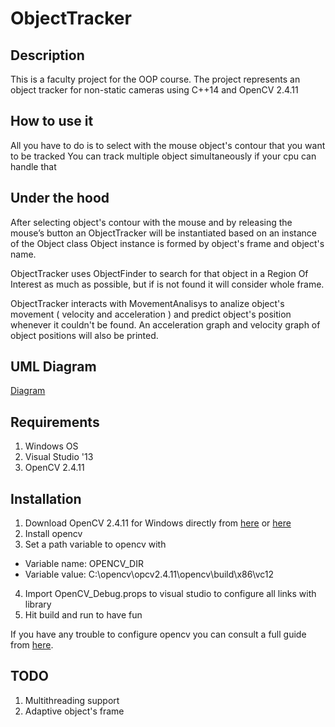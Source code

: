 # ObjectTracker

## Description
 This is a faculty project for the OOP course.
 The project represents  an object tracker for non-static cameras using C++14 and OpenCV 2.4.11

## How to use it
 All you have to do is to select with the mouse object's contour that you want to be tracked
 You can track multiple object simultaneously if your cpu can handle that

## Under the hood
 After selecting object's contour with the mouse and by releasing the mouse’s button an ObjectTracker will be instantiated based on an instance of the Object class Object instance is formed by object's frame and object's name.

 ObjectTracker uses ObjectFinder to search for that object in a  Region Of Interest as much as possible, but if is not found it will consider whole frame.

 ObjectTracker interacts with MovementAnalisys to analize object's movement ( velocity and acceleration ) and predict object's position whenever it couldn't be found.
 An acceleration graph and velocity graph of object positions will also be printed.
 
## UML Diagram 
[Diagram]( http://i.imgur.com/k0L8Cpy.jpg)

## Requirements 
 1. Windows OS 
 2. Visual Studio '13
 3. OpenCV 2.4.11
 
## Installation 
 1. Download OpenCV 2.4.11 for Windows directly from [here](https://sourceforge.net/projects/opencvlibrary/files/opencv-win/2.4.11/opencv-2.4.11.exe/download) or [here](http://opencv.org/downloads.html)
 2. Install opencv
 3. Set a path variable to opencv with 
   - Variable name: OPENCV_DIR
   - Variable value: C:\opencv\opcv2.4.11\opencv\build\x86\vc12
 4. Import OpenCV_Debug.props to visual studio to configure all links with library
 5. Hit build and run to have fun 
 
 If you have any trouble to configure opencv you can consult a full guide from [here](https://marcomuraresearch.wordpress.com/2015/04/16/install-opencv-visual-studio/).

## TODO
 1. Multithreading support
 2. Adaptive object's frame

